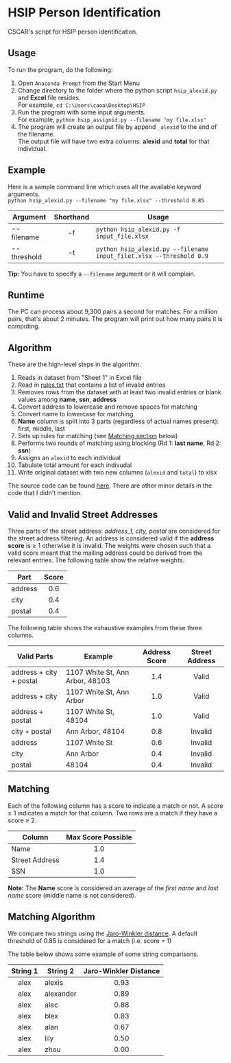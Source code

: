 # HSIP Person Identification
CSCAR's script for HSIP person identification.

## Usage
To run the program, do the following:
1. Open `Anaconda Prompt` from the Start Menu
2. Change directory to the folder where the python script `hsip_alexid.py` and **Excel** file resides.  
For example, `cd C:\Users\caoa\Desktop\HSIP`
3. Run the program with some input arguments.  
For example, `python hsip_assignid.py --filename "my file.xlsx"`
4. The program will create an output file by append `_alexid` to the end of the filename.  
The output file will have two extra columns: **alexid** and **total** for that individual.

## Example
Here is a sample command line which uses all the available keyword arguments.  
`python hsip_alexid.py --filename "my file.xlsx" --threshold 0.85`

Argument|Shorthand|Usage
---|:---:|---
--filename|-f|`python hsip_alexid.py -f input_file.xlsx`
--threshold|-t|`python hsip_alexid.py --filename input_filet.xlsx --threshold 0.9`

**Tip:** You have to specify a `--filename` argument or it will complain.

## Runtime
The PC can process about 9,300 pairs a second for matches. For a million pairs, that's about 2 minutes. The program will print out how many pairs it is computing.

## Algorithm
These are the high-level steps in the algorithm.
1. Reads in dataset from "Sheet 1" in Excel file
2. Read in [rules.txt](rules.txt) that contains a list of invalid entries
3. Removes rows from the dataset with at least two invalid entries or blank values among **name**, **ssn**, **address**
4. Convert address to lowercase and remove spaces for matching
5. Convert name to lowercase for matching
6. **Name** column is split into 3 parts (regardless of actual names present): first, middle, last
7. Sets up rules for matching (see [Matching section](#matching) below)
8. Performs two rounds of matching using blocking (Rd 1: **last name**, Rd 2: **ssn**)
9. Assigns an `alexid` to each individual
10. Tabulate total amount for each indivudal
11. Write original dataset with two new columns (`alexid` and `total`) to xlsx

The source code can be found [here](hsip_alexid.py). There are other minor details in the code that I didn't mention. 

## Valid and Invalid Street Addresses
Three parts of the street address: *address_1, city, postal* are considered for the street address filtering.
An address is considered valid if the **address score** is ≥ 1 otherwise it is invalid. The weights were chosen such that a valid score meant that the mailing address could be derived from the relevant entries. The following table show the relative weights.

Part|Score
---|:---:
address|0.6
city|0.4
postal|0.4

The following table shows the exhaustive examples from these three columns.

Valid Parts|Example|Address Score|Street Address
---|---|:---:|:---:
address + city + postal|1107 White St, Ann Arbor, 48103|1.4|Valid
address + city|1107 White St, Ann Arbor|1.0|Valid
address + postal|1107 White St, 48104|1.0|Valid
city + postal|Ann Arbor, 48104|0.8|Invalid
address|1107 White St|0.6|Invalid
city|Ann Arbor|0.4|Invalid
postal|48104|0.4|Invalid

## Matching
Each of the following column has a score to indicate a match or not. A score ≥ 1 indicates a match for that column. Two rows are a match if they have a score ≥ 2.

Column|Max Score Possible
---|:---:
Name|1.0
Street Address|1.4
SSN|1.0

**Note:** The **Name** score is considered an average of the *first name* and *last name* score (middle name is not considered).

## Matching Algorithm
We compare two strings using the [Jaro-Winkler distance](https://en.wikipedia.org/wiki/Jaro%E2%80%93Winkler_distance). A default threshold of 0.85 is considered for a match (i.e. score = 1)

The table below shows some example of some string comparisons.

String 1|String 2|Jaro-Winkler Distance
:---:|---|:---:
alex|alexis|0.93
alex|alexander|0.89
alex|alec|0.88
alex|blex|0.83
alex|alan|0.67
alex|lily|0.50
alex|zhou|0.00

